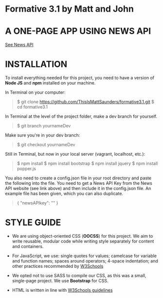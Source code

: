 # Formative 3.1 by Matt and John

# A ONE-PAGE APP USING NEWS API

[See News API](https://newsapi.org/)

# INSTALLATION

To install everything needed for this project, you need to have a version of **Node JS** and **npm** installed on your machine.

In Terminal on your computer:
>$ git clone https://github.com/ThisIsMattSaunders/formative3.1.git
$ cd formative3.1

In Terminal at the level of the project folder, make a dev branch for yourself.
>$ git branch yournameDev

Make sure you're in your dev branch:
>$ git checkout yournameDev

Still in Terminal, but now in your local server (vagrant, localhost, etc.):
>$ npm install
>$ npm install bootstrap
>$ npm install jquery
>$ npm install popper.js

You also need to create a config.json file in your root directory and paste the following into the file. You need to get a News API Key from the News API website (see link above) and then include it in the config.json file.
An example file has been given, which you can also duplicate.

>{
  "newsAPIkey": ""
}

# STYLE GUIDE

- We are using object-oriented CSS (**OOCSS**) for this project. We aim to write reusable, modular code while writing style separately for content and containers.

- For JavaScript, we use: single quotes for values; camelcase for variable and function names; spaces around operators; 4-space indentation; and other practices recommended by [W3Schools](https://www.w3schools.com/js/js_conventions.asp)

- We opted not to use SASS to compile our CSS, as this was a small, single-page project. We use **Bootstrap** for CSS.

- HTML is written in line with [W3Schools guidelines](https://www.w3schools.com/html/html5_syntax.asp)
